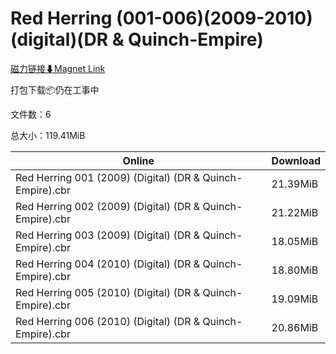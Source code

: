# Red Herring (001-006)(2009-2010)(digital)(DR & Quinch-Empire)

[磁力链接⬇Magnet Link](magnet:?xt=urn:btih:2b1610fce1551e31004d2a9ebbf28e3142c0c568&dn=Red%20Herring%20%28001-006%29%282009-2010%29%28digital%29%28DR%20%26%20Quinch-Empire%29)

打包下载📦仍在工事中

文件数：6

总大小：119.41MiB

Online | Download
--- | ---
Red Herring 001 (2009) (Digital) (DR & Quinch-Empire).cbr | 21.39MiB
Red Herring 002 (2009) (Digital) (DR & Quinch-Empire).cbr | 21.22MiB
Red Herring 003 (2009) (Digital) (DR & Quinch-Empire).cbr | 18.05MiB
Red Herring 004 (2010) (Digital) (DR & Quinch-Empire).cbr | 18.80MiB
Red Herring 005 (2010) (Digital) (DR & Quinch-Empire).cbr | 19.09MiB
Red Herring 006 (2010) (Digital) (DR & Quinch-Empire).cbr | 20.86MiB